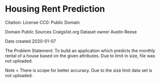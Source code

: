 # Housing Rent Prediction
Citation:
License	      CC0: Public Domain

Domain	      Public
Sources	      Craigslist.org
Dataset owner	Austin Reese

Date created	2020-01-07

The Problem Statement: 
To build an application which predicts the monthly rental of a house based on the given attributes.
Due to limit in size, file was not uploaded.

Note = There is scope for better accuracy. Due to the size limit data set is not uploaded.
